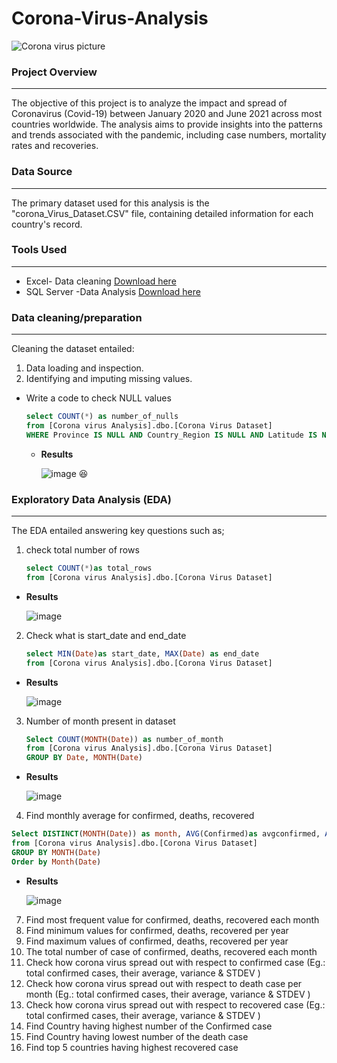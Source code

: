 # Corona-Virus-Analysis
![Corona virus picture](https://github.com/Winnykinyumu/Corona-Virus-Analysis/assets/124139386/654fc539-a94e-405a-b056-d0b3a97b9293)
### Project Overview
---
The objective of this project is to analyze the impact and spread of Coronavirus (Covid-19) between January 2020 and June 2021 across most countries worldwide. The analysis aims to provide insights into the patterns and trends associated with the pandemic, including case numbers, mortality rates and recoveries.
### Data Source
---
The primary dataset used for this analysis is the "corona_Virus_Dataset.CSV" file, containing detailed information for each country's record.
### Tools Used
---
- Excel- Data cleaning [Download here](https://microsoft.com)
- SQL Server -Data Analysis [Download here](https://www.microsoft.com/en-us/sql-server/sql-server-downloads)
### Data cleaning/preparation
---
Cleaning the dataset entailed:
1. Data loading and inspection.
2. Identifying and imputing missing values.
- Write a code to check NULL values
  ```SQL
  select COUNT(*) as number_of_nulls
  from [Corona virus Analysis].dbo.[Corona Virus Dataset]
  WHERE Province IS NULL AND Country_Region IS NULL AND Latitude IS NULL AND Longitude IS NULL AND Date IS NULL AND Confirmed IS NULL AND Deaths IS NULL AND Recovered IS NULL
  ```
  - **Results**
    
    ![image](https://github.com/Winnykinyumu/Corona-Virus-Analysis/assets/124139386/a472807f-850f-4d64-ac17-3daac05e3047)
    😆

  
### Exploratory Data Analysis (EDA)
---
The EDA entailed answering key questions such as;
1. check total number of rows
   ```SQL
   select COUNT(*)as total_rows
   from [Corona virus Analysis].dbo.[Corona Virus Dataset]
   ```
- **Results**
  
  ![image](https://github.com/Winnykinyumu/Corona-Virus-Analysis/assets/124139386/3267b297-588a-4bcd-8707-349b636c2bbb)

2. Check what is start_date and end_date
   ```SQL
   select MIN(Date)as start_date, MAX(Date) as end_date
   from [Corona virus Analysis].dbo.[Corona Virus Dataset]
   ```
- **Results**
  
  ![image](https://github.com/Winnykinyumu/Corona-Virus-Analysis/assets/124139386/d041db4b-48c7-48c6-9d15-4e5e8aff497b)

3. Number of month present in dataset
   ```SQL
   Select COUNT(MONTH(Date)) as number_of_month
   from [Corona virus Analysis].dbo.[Corona Virus Dataset]
   GROUP BY Date, MONTH(Date)
   ```
  - **Results**
    
    ![image](https://github.com/Winnykinyumu/Corona-Virus-Analysis/assets/124139386/ab890d12-dfd0-4249-b8b5-551c0e4fb605)

4. Find monthly average for confirmed, deaths, recovered
  ```SQL
  Select DISTINCT(MONTH(Date)) as month, AVG(Confirmed)as avgconfirmed, AVG (Deaths) as avgdeaths, AVG(Recovered)as avgrecovered
  from [Corona virus Analysis].dbo.[Corona Virus Dataset]
  GROUP BY MONTH(Date)
  Order by Month(Date)
  ```
- **Results**
  
  ![image](https://github.com/Winnykinyumu/Corona-Virus-Analysis/assets/124139386/d5573b2b-a305-47bb-97a5-26ff0146a522)

7. Find most frequent value for confirmed, deaths, recovered each month
8. Find minimum values for confirmed, deaths, recovered per year
9. Find maximum values of confirmed, deaths, recovered per year
10. The total number of case of confirmed, deaths, recovered each month
11. Check how corona virus spread out with respect to confirmed case
     (Eg.: total confirmed cases, their average, variance & STDEV )
12. Check how corona virus spread out with respect to death case per month
   (Eg.: total confirmed cases, their average, variance & STDEV )
13. Check how corona virus spread out with respect to recovered case
    (Eg.: total confirmed cases, their average, variance & STDEV )
14. Find Country having highest number of the Confirmed case
15. Find Country having lowest number of the death case
16. Find top 5 countries having highest recovered case
  

